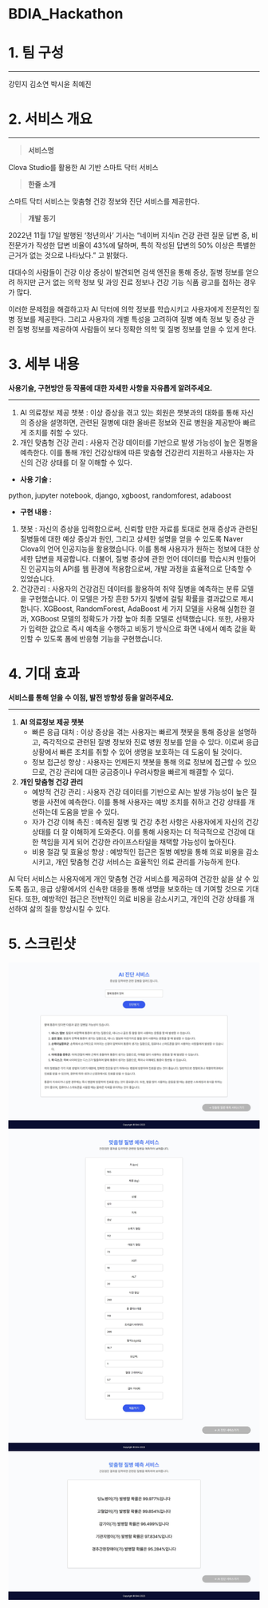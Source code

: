 # BDIA_Hackathon

# 1. 팀 구성
---
강민지
김소연
박시윤
최예진


# 2. 서비스 개요

---

> **서비스명**
> 

Clova Studio를 활용한 AI 기반 스마트 닥터 서비스

> **한줄 소개**
> 

스마트 닥터 서비스는 맞춤형 건강 정보와 진단 서비스를 제공한다.

> **개발 동기**
> 

2022년 11월 17일 발행된 ‘청년의사’ 기사는 “네이버 지식in 건강 관련 질문 답변 중, 비전문가가 작성한 답변 비율이 43%에 달하며, 특히 작성된 답변의 50% 이상은 특별한 근거가 없는 것으로 나타났다.” 고 밝혔다.

대대수의 사람들이 건강 이상 증상이 발견되면 검색 엔진을 통해 증상, 질병 정보를 얻으려 하지만 근거 없는 의학 정보 및 과잉 진료 정보나 건강 기능 식품 광고를 접하는 경우가 많다.

이러한 문제점을 해결하고자 AI 닥터에 의학 정보를 학습시키고 사용자에게 전문적인 질병 정보를 제공한다. 그리고 사용자의 개별 특성을 고려하여 질병 예측 정보 및 증상 관련 질병 정보를 제공하여 사람들이 보다 정확한 의학 및 질병 정보를 얻을 수 있게 한다.

# 3. 세부 내용

**사용기술, 구현방안 등 작품에 대한 자세한 사항을 자유롭게 알려주세요.**

---

1. AI 의료정보 제공 챗봇 : 이상 증상을 겪고 있는 회원은 챗봇과의 대화를 통해 자신의 증상을 설명하면, 관련된 질병에 대한 올바른 정보와 진료 병원을 제공받아 빠르게 조치를 취할 수 있다.
2. 개인 맞춤형 건강 관리 : 사용자 건강 데이터를 기반으로 발생 가능성이 높은 질병을 예측한다. 이를 통해 개인 건강상태에 따른 맞춤형 건강관리 지원하고 사용자는 자신의 건강 상태를 더 잘 이해할 수 있다.

- **사용 기술 :**

python, jupyter notebook, django, xgboost, randomforest, adaboost

- **구현 내용 :**
1. 챗봇 : 자신의 증상을 입력함으로써, 신뢰할 만한 자료를 토대로 현재 증상과 관련된 질병들에 대한 예상 증상과 원인, 그리고 상세한 설명을 얻을 수 있도록 Naver Clova의 언어 인공지능을 활용했습니다. 이를 통해 사용자가 원하는 정보에 대한 상세한 답변을 제공합니다. 더불어, 질병 증상에 관한 언어 데이터를 학습시켜 만들어진 인공지능의 API를 웹 환경에 적용함으로써, 개발 과정을 효율적으로 단축할 수 있었습니다.
2. 건강관리 : 사용자의 건강검진 데이터를 활용하여 취약 질병을 예측하는 분류 모델을 구현했습니다. 이 모델은 가장 흔한 5가지 질병에 걸릴 확률을 결과값으로 제시합니다. XGBoost, RandomForest, AdaBoost 세 가지 모델을 사용해 실험한 결과, XGBoost 모델의 정확도가 가장 높아 최종 모델로 선택했습니다. 또한, 사용자가 입력한 값으로 즉시 예측을 수행하고 비동기 방식으로 화면 내에서 예측 값을 확인할 수 있도록 폼에 반응형 기능을 구현했습니다.

# 4. 기대 효과

**서비스를 통해 얻을 수 이점, 발전 방향성 등을 알려주세요.**

---

1. **AI 의료정보 제공 챗봇**
    - 빠른 응급 대처 : 이상 증상을 겪는 사용자는 빠르게 챗봇을 통해 증상을 설명하고, 즉각적으로 관련된 질병 정보와 진료 병원 정보를 얻을 수 있다. 이로써 응급 상황에서 빠른 조치를 취할 수 있어 생명을 보호하는 데 도움이 될 것이다.
    - 정보 접근성 향상 : 사용자는 언제든지 챗봇을 통해 의료 정보에 접근할 수 있으므로, 건강 관리에 대한 궁금증이나 우려사항을 빠르게 해결할 수 있다.
2. **개인 맞춤형 건강 관리**
    - 예방적 건강 관리 : 사용자 건강 데이터를 기반으로 AI는 발생 가능성이 높은 질병을 사전에 예측한다. 이를 통해 사용자는 예방 조치를 취하고 건강 상태를 개선하는데 도움을 받을 수 있다.
    - 자가 건강 이해 촉진 : 예측된 질병 및 건강 추천 사항은 사용자에게 자신의 건강 상태를 더 잘 이해하게 도와준다. 이를 통해 사용자는 더 적극적으로 건강에 대한 책임을 지게 되어 건강한 라이프스타일을 채택할 가능성이 높아진다.
    - 비용 절감 및 효율성 향상 : 예방적인 접근은 질병 예방을 통해 의료 비용을 감소시키고, 개인 맞춤형 건강 서비스는 효율적인 의료 관리를 가능하게 한다.

AI 닥터 서비스는 사용자에게 개인 맞춤형 건강 서비스를 제공하여 건강한 삶을 살 수 있도록 돕고, 응급 상황에서의 신속한 대응을 통해 생명을 보호하는 데 기여할 것으로 기대된다. 또한, 예방적인 접근은 전반적인 의료 비용을 감소시키고, 개인의 건강 상태를 개선하여 삶의 질을 향상시킬 수 있다.

# 5. 스크린샷

![Alt text](image.png)
![Alt text](image-1.png)
![Alt text](image-2.png)